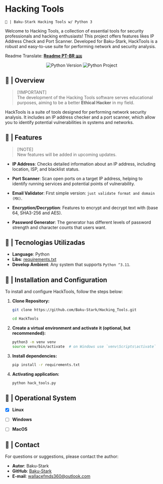 # Hacking Tools
`🐍 | Baku-Stark Hacking Tools w/ Python 3`

Welcome to Hacking Tools, a collection of essential tools for security professionals and hacking enthusiasts! This project offers features likes IP Address Check and Port Scanner.
Developed for Baku-Stark, HackTools is a robust and easy-to-use suite for performing network and security analysis.

Readme Translate: **[Readme PT-BR `🇧🇷`](README%20pt-br.md)**

<div align="center">

![Python Version](https://img.shields.io/badge/Python-3.11.x-green)
![Python Project](https://img.shields.io/badge/Python_|_Project-Version_2024.06-purple)

</div>

## 🐉 | Overview

> [!IMPORTANT]\
> The development of the Hacking Tools software serves educational purposes, aiming to be a better **Ethical Hacker** in my field.

HackTools is a suite of tools designed for performing network security analysis. It includes an IP address checker and a port scanner, which allow you to identify potential vulnerabilities in systems and networks.

## 🐉 | Features

> [!NOTE]\
> New features will be added in upcoming updates.

- **IP Address**: Checks detailed information about an IP address, including location, ISP, and blacklist status.

- **Port Scanner**: Scan open ports on a target IP address, helping to identify running services and potential points of vulnerability.

- **Email Validator**: First simple version: `just validate format and domain (MX)`.

- **Encryption/Decryption**: Features to encrypt and decrypt text with (base 64, SHA3-256 and AES).

- **Password Generator**: The generator has different levels of password strength and character counts that users want.

## 🐉 | Tecnologias Utilizadas

- **Language**: Python
- **Libs**: [requirements.txt](/requirements.txt)
- **Develop Ambient**: Any system that supports `Python ^3.11`.

## 🐉 | Installation and Configuration

To install and configure HackTools, follow the steps below:

1. **Clone Repository:**
    ```bash
    git clone https://github.com/Baku-Stark/Hacking_Tools.git

    cd HackTools
    ```

2. **Create a virtual environment and activate it (optional, but recommended):**
    ```bash
    python3 -m venv venv
    source venv/bin/activate  # on Windows use `venv\Scripts\activate`
    ```

3. **Install dependencies:**
    ```bash
    pip install -r requirements.txt
    ```

4. **Activating application:**
    ```bash
    python hack_tools.py
    ```

## 🐉 | Operational System

- [x] **Linux**

- [ ] **Windows**

- [ ] **MacOS**

## 🐉 | Contact

For questions or suggestions, please contact the author:

- **Autor**: Baku-Stark
- **GitHub**: [Baku-Stark](https://github.com/Baku-Stark)
- **E-mail**: wallacefmds360@outlook.com

